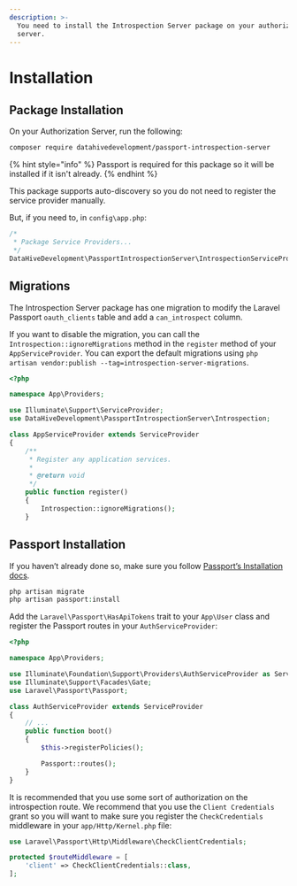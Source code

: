 ```yaml
---
description: >-
  You need to install the Introspection Server package on your authorization
  server.
---
```


# Installation

## Package Installation

On your Authorization Server, run the following:

```bash
composer require datahivedevelopment/passport-introspection-server
```

{% hint style="info" %}
 Passport is required for this package so it will be installed if it isn't already.
{% endhint %}

This package supports auto-discovery so you do not need to register the service provider manually.

But, if you need to, in `config\app.php`:

```php
/*
 * Package Service Providers...
 */
DataHiveDevelopment\PassportIntrospectionServer\IntrospectionServiceProvider::class,
```

## Migrations

The Introspection Server package has one migration to modify the Laravel Passport `oauth_clients` table and add a `can_introspect` column.

If you want to disable the migration, you can call the `Introspection::ignoreMigrations` method in the `register` method of your `AppServiceProvider`. You can export the default migrations using `php artisan vendor:publish --tag=introspection-server-migrations`.

```php
<?php

namespace App\Providers;

use Illuminate\Support\ServiceProvider;
use DataHiveDevelopment\PassportIntrospectionServer\Introspection;

class AppServiceProvider extends ServiceProvider
{
    /**
     * Register any application services.
     *
     * @return void
     */
    public function register()
    {
        Introspection::ignoreMigrations();
    }
```

## Passport Installation

If you haven’t already done so, make sure you follow [Passport’s Installation docs](https://laravel.com/docs/7.x/passport#installation).

```php
php artisan migrate
php artisan passport:install
```

Add the `Laravel\Passport\HasApiTokens` trait to your `App\User` class and register the Passport routes in your `AuthServiceProvider`:

```php
<?php

namespace App\Providers;

use Illuminate\Foundation\Support\Providers\AuthServiceProvider as ServiceProvider;
use Illuminate\Support\Facades\Gate;
use Laravel\Passport\Passport;

class AuthServiceProvider extends ServiceProvider
{
    // ...
    public function boot()
    {
        $this->registerPolicies();

        Passport::routes();
    }
}
```

It is recommended that you use some sort of authorization on the introspection route. We recommend that you use the `Client Credentials` grant so you will want to make sure you register the `CheckCredentials` middleware in your `app/Http/Kernel.php` file:

```php
use Laravel\Passport\Http\Middleware\CheckClientCredentials;

protected $routeMiddleware = [
    'client' => CheckClientCredentials::class,
];
```

